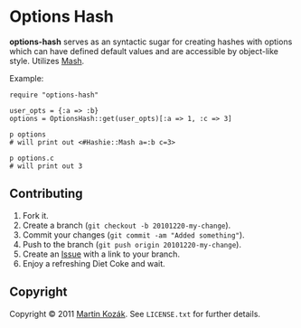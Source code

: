 Options Hash
============

**options-hash** serves as an syntactic sugar for creating hashes with 
options which can have defined default values and are accessible by 
object-like style. Utilizes [Mash][1].

Example:

    require "options-hash"
    
    user_opts = {:a => :b}
    options = OptionsHash::get(user_opts)[:a => 1, :c => 3]

    p options
    # will print out <#Hashie::Mash a=:b c=3>

    p options.c
    # will print out 3


Contributing
------------

1. Fork it.
2. Create a branch (`git checkout -b 20101220-my-change`).
3. Commit your changes (`git commit -am "Added something"`).
4. Push to the branch (`git push origin 20101220-my-change`).
5. Create an [Issue][2] with a link to your branch.
6. Enjoy a refreshing Diet Coke and wait.

Copyright
---------

Copyright &copy; 2011 [Martin Kozák][3]. See `LICENSE.txt` for
further details.

[1]: http://github.com/intridea/hashie
[2]: http://github.com/martinkozak/options-hash/issues
[3]: http://www.martinkozak.net/
